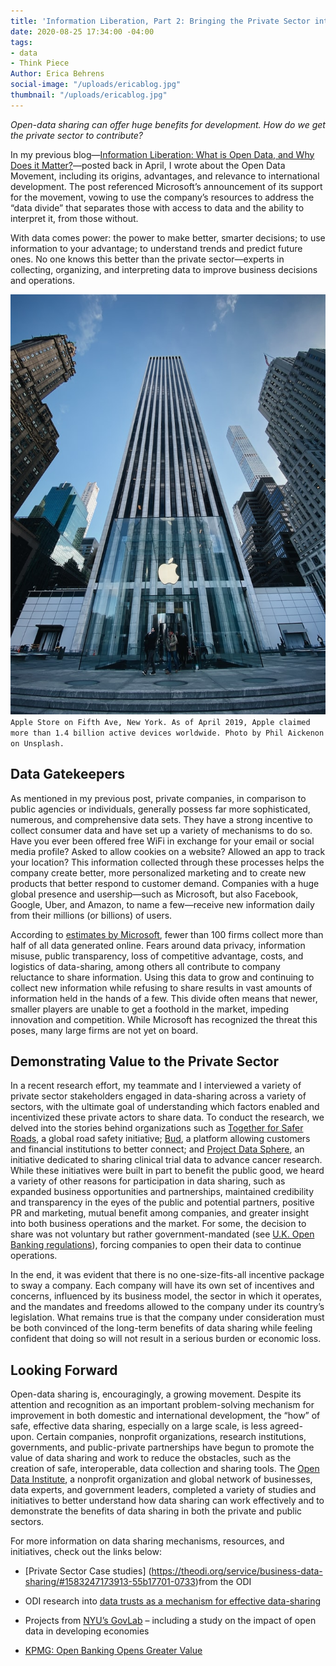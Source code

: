 ```yaml
---
title: 'Information Liberation, Part 2: Bringing the Private Sector into the Movement'
date: 2020-08-25 17:34:00 -04:00
tags:
- data
- Think Piece
Author: Erica Behrens
social-image: "/uploads/ericablog.jpg"
thumbnail: "/uploads/ericablog.jpg"
---
```


*Open-data sharing can offer huge benefits for development. How do we get the private sector to contribute?*

In my previous blog—[Information Liberation: What is Open Data, and Why Does it Matter?](https://dai-global-digital.com/information-liberation-what-is-open-data-and-why-does-it-matter.html)—posted back in April, I wrote about the Open Data Movement, including its origins, advantages, and relevance to international development. The post referenced Microsoft’s announcement of its support for the movement, vowing to use the company’s resources to address the “data divide” that separates those with access to data and the ability to interpret it, from those without.

With data comes power: the power to make better, smarter decisions; to use information to your advantage; to understand trends and predict future ones. No one knows this better than the private sector—experts in collecting, organizing, and interpreting data to improve business decisions and operations.

**<!--more-->**

![ericablog.jpg](/uploads/ericablog.jpg)`Apple Store on Fifth Ave, New York. As of April 2019, Apple claimed more than 1.4 billion active devices worldwide. Photo by Phil Aickenon on Unsplash.`

## Data Gatekeepers

As mentioned in my previous post, private companies, in comparison to public agencies or individuals, generally possess far more sophisticated, numerous, and comprehensive data sets. They have a strong incentive to collect consumer data and have set up a variety of mechanisms to do so. Have you ever been offered free WiFi in exchange for your email or social media profile? Asked to allow cookies on a website? Allowed an app to track your location? This information collected through these processes helps the company create better, more personalized marketing and to create new products that better respond to customer demand. Companies with a huge global presence and usership—such as Microsoft, but also Facebook, Google, Uber, and Amazon, to name a few—receive new information daily from their millions (or billions) of users.

According to [estimates by Microsoft](https://blogs.microsoft.com/on-the-issues/2020/04/21/open-data-campaign-divide/), fewer than 100 firms collect more than half of all data generated online. Fears around data privacy, information misuse, public transparency, loss of competitive advantage, costs, and logistics of data-sharing, among others all contribute to company reluctance to share information. Using this data to grow and continuing to collect new information while refusing to share results in vast amounts of information held in the hands of a few. This divide often means that newer, smaller players are unable to get a foothold in the market, impeding innovation and competition. While Microsoft has recognized the threat this poses, many large firms are not yet on board.

## Demonstrating Value to the Private Sector

In a recent research effort, my teammate and I interviewed a variety of private sector stakeholders engaged in data-sharing across a variety of sectors, with the ultimate goal of understanding which factors enabled and incentivized these private actors to share data. To conduct the research, we delved into the stories behind organizations such as [Together for Safer Roads](http://www.togetherforsaferroads.org/), a global road safety initiative; [Bud](http://www.thisisbud.com/), a platform allowing customers and financial institutions to better connect; and [Project Data Sphere](http://www.projectdatasphere.org/), an initiative dedicated to sharing clinical trial data to advance cancer research. While these initiatives were built in part to benefit the public good, we heard a variety of other reasons for participation in data sharing, such as expanded business opportunities and partnerships, maintained credibility and transparency in the eyes of the public and potential partners, positive PR and marketing, mutual benefit among companies, and greater insight into both business operations and the market. For some, the decision to share was not voluntary but rather government-mandated (see [U.K. Open Banking regulations](https://www.openbanking.org.uk/)), forcing companies to open their data to continue operations.

In the end, it was evident that there is no one-size-fits-all incentive package to sway a company. Each company will have its own set of incentives and concerns, influenced by its business model, the sector in which it operates, and the mandates and freedoms allowed to the company under its country’s legislation. What remains true is that the company under consideration must be both convinced of the long-term benefits of data sharing while feeling confident that doing so will not result in a serious burden or economic loss.

## Looking Forward

Open-data sharing is, encouragingly, a growing movement. Despite its attention and recognition as an important problem-solving mechanism for improvement in both domestic and international development, the “how” of safe, effective data sharing, especially on a large scale, is less agreed-upon. Certain companies, nonprofit organizations, research institutions, governments, and public-private partnerships have begun to promote the value of data sharing and work to reduce the obstacles, such as the creation of safe, interoperable, data collection and sharing tools. The [Open Data Institute](https://theodi.org/), a nonprofit organization and global network of businesses, data experts, and government leaders, completed a variety of studies and initiatives to better understand how data sharing can work effectively and to demonstrate the benefits of data sharing in both the private and public sectors.

For more information on data sharing mechanisms, resources, and initiatives, check out the links below:

* [Private Sector Case studies] (https://theodi.org/service/business-data-sharing/#1583247173913-55b17701-0733)from the ODI

* ODI research into [data trusts as a mechanism for effective data-sharing](https://theodi.org/article/defining-a-data-trust/)

* Projects from [NYU’s GovLab](http://www.thegovlab.org/projects.html) – including a study on the impact of open data in developing economies

* [KPMG: Open Banking Opens Greater Value](https://home.kpmg/xx/en/home/insights/2019/05/open-banking-for-greater-customer-value-fs.html)